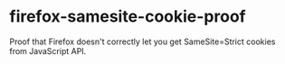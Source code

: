 # firefox-samesite-cookie-proof
Proof that Firefox doesn't correctly let you get SameSite=Strict cookies from JavaScript API.
